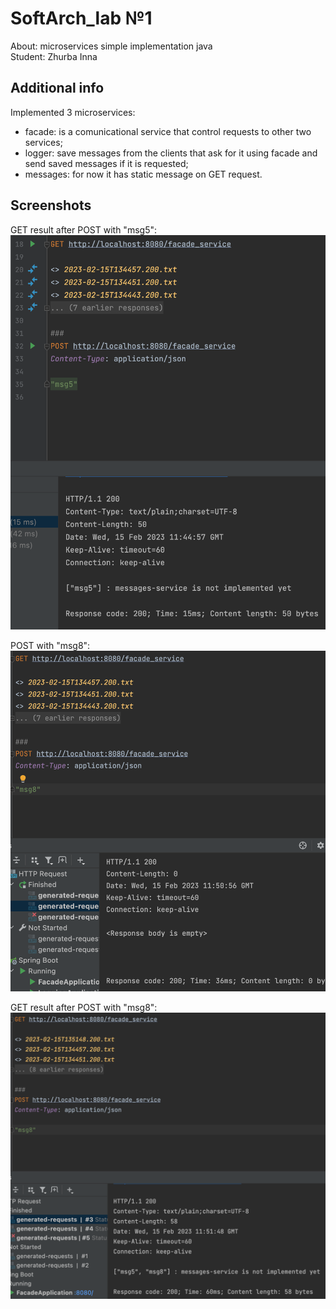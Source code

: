 # SoftArch_lab №1 
About: microservices simple implementation java <br>
Student: Zhurba Inna <br>

## Additional info

Implemented 3 microservices: <br>
 - facade: is a comunicational service that control requests to other two services; <br>
 - logger: save messages from the clients that ask for it using facade and send saved messages if it is requested; <br>
 - messages: for now it has static message on GET request. 

## Screenshots

GET result after POST with "msg5": <br>
![GET result after POST with "msg5"](./get_after_post.png)

POST with "msg8": <br>
![POST with "msg8"](./post_msg8.png)

GET result after POST with "msg8": <br>
![GET result after POST with "msg8"](./get_after_post_msg8.png)